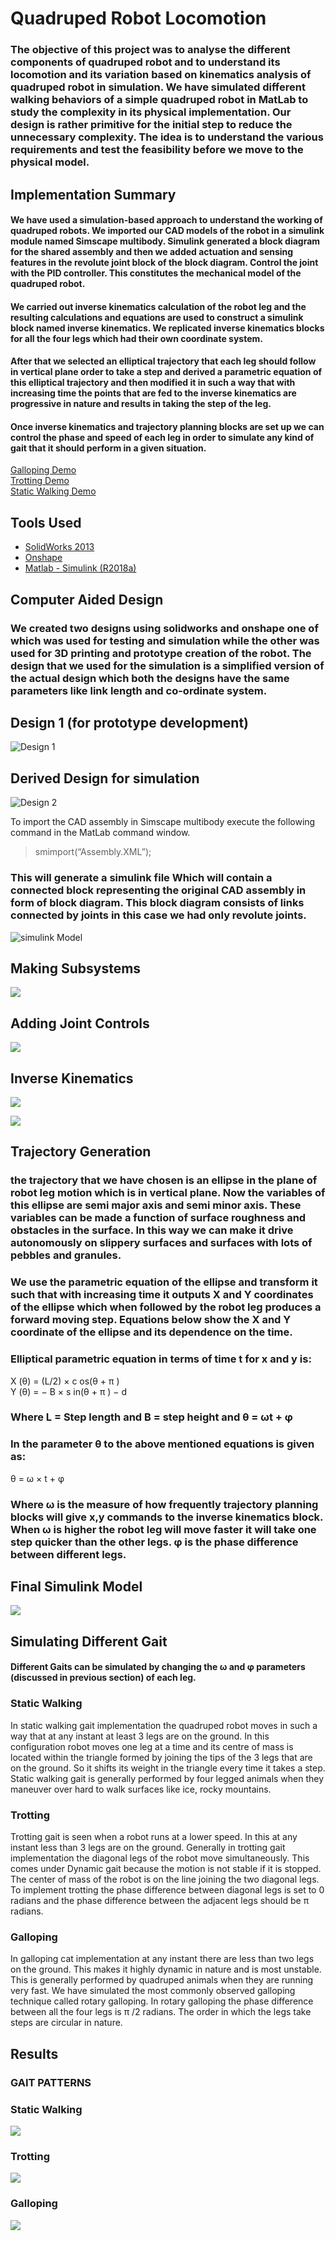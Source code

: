 # Quadruped Robot Locomotion
### The objective of this project was to analyse the different components of quadruped robot and to understand its locomotion and its variation based on kinematics analysis of quadruped robot in simulation. We have simulated different walking behaviors of a simple quadruped robot in MatLab to study the complexity in its physical implementation. Our design is rather primitive for the initial step to reduce the unnecessary complexity. The idea is to understand the various requirements and test the feasibility before we move to the physical model.  

## **Implementation Summary**
#### We have used a simulation-based approach to understand the working of quadruped robots. We imported our CAD models of the robot in a simulink module named Simscape multibody. Simulink generated a block diagram for the shared assembly and then we added actuation and sensing features in the revolute joint block of the block diagram. Control the joint with the PID controller. This constitutes the mechanical model of the quadruped robot. 
#### We carried out inverse kinematics calculation of the robot leg and the resulting calculations and equations are used to construct a simulink block named inverse kinematics. We replicated inverse kinematics blocks for all the four legs which had their own coordinate system. 
#### After that we selected an elliptical trajectory that each leg should follow in vertical plane order to take a step and derived a parametric equation of this elliptical trajectory and then modified it in such a way that with increasing time the points that are fed to the inverse kinematics are progressive in nature and results in taking the step of the leg.
#### Once inverse kinematics and trajectory planning blocks are set up we can control the phase and speed of each leg in order to simulate any kind of gait that it should perform in a given situation.

[Galloping Demo](results_and_screenshots/results/galloping.avi)   
[Trotting Demo](results_and_screenshots/results/trotting.avi)  
[Static Walking Demo](results_and_screenshots/results/static_walking.avi)

## **Tools Used**
- [SolidWorks 2013](https://www.solidworks.com/) 
- [Onshape](https://www.onshape.com/en/)
- [Matlab - Simulink (R2018a)](https://www.mathworks.com/products/matlab.html)

## **Computer Aided Design**
### We created two designs using solidworks and onshape one of which was used for testing and simulation while the other was used for 3D printing and prototype creation of the robot. The design that we used for the simulation is a simplified version of the actual design which both the designs have the same parameters like link length and co-ordinate system.
## **Design 1 (for prototype development)**
![Design 1](results_and_screenshots/main-robot-cad.PNG)

## **Derived Design for simulation**
![Design 2](results_and_screenshots/quadruped-robot.PNG)

To import the CAD assembly in Simscape multibody execute the following command in the MatLab command window.
 >smimport(“Assembly.XML”);

### This will generate a simulink file Which will contain a connected block representing the original CAD assembly in form of block diagram. This block diagram consists of links connected by joints in this case we had only revolute joints.

![simulink Model](results_and_screenshots/simulink_assembly.png)

## Making Subsystems
![](results_and_screenshots/Mechanical_model_block_assembly.png)

## Adding Joint Controls
![](results_and_screenshots/leg_block_assembly.png)

## Inverse Kinematics
![](results_and_screenshots/terminology.png)

![](results_and_screenshots/Inverse_Kinematics_Code.png)

## **Trajectory Generation**
### the trajectory that we have chosen is an ellipse in the plane of robot leg motion which is in vertical plane. Now the variables of this ellipse are semi major axis and semi minor axis. These variables can be made a function of surface roughness and obstacles in the surface. In this way we can make it drive autonomously on slippery surfaces and surfaces with lots of pebbles and granules.
### We use the parametric equation of the ellipse and transform it such that with increasing time it outputs X and Y coordinates of the ellipse which when followed by the robot leg produces a forward moving step. Equations below show the X and Y coordinate of the ellipse and its dependence on the time.

### Elliptical parametric equation in terms of time t for x and y is:
X (θ) = (L/2) × c os(θ + π )  
Y (θ) = − B × s in(θ + π ) − d

### Where L = Step length and B = step height and θ = ωt + φ

### In the parameter θ to the above mentioned equations is given as:
θ = ω × t + φ  
### Where ω is the measure of how frequently trajectory planning blocks will give x,y commands to the inverse kinematics block. When ω is higher the robot leg will move faster it will take one step quicker than the other legs. φ is the phase difference between different legs.

## **Final Simulink Model**
![](results_and_screenshots/Overall_SimulinkModel.png)

## **Simulating Different Gait**
#### Different Gaits can be simulated by changing the ω and φ parameters (discussed in previous section) of each leg.

### **Static Walking**
In static walking gait implementation the quadruped robot moves in such a way that
at any instant at least 3 legs are on the ground. In this configuration robot moves
one leg at a time and its centre of mass is located within the triangle formed by
joining the tips of the 3 legs that are on the ground. So it shifts its weight in the
triangle every time it takes a step.
Static walking gait is generally performed by four legged animals when they
maneuver over hard to walk surfaces like ice, rocky mountains.

### **Trotting**
Trotting gait is seen when a robot runs at a lower speed. In this at any instant less than 3 legs are on the ground. Generally in trotting gait implementation the diagonal legs of the robot move simultaneously. This comes under Dynamic gait because the motion is not stable if it is stopped. The center of mass of the robot is on the line joining the two diagonal legs. To implement trotting the phase difference between diagonal legs is set to 0 radians and the phase difference between the adjacent legs should be π radians.

### **Galloping**
In galloping cat implementation at any instant there are less than two legs on the ground. This makes it highly dynamic in nature and is most unstable. This is generally performed by quadruped animals when they are running very fast. We have simulated the most commonly observed galloping technique called rotary galloping. In rotary galloping the phase difference between all the four legs is π /2 radians. The order in which the legs take steps are circular in nature.

## **Results**
### **GAIT PATTERNS**
### **Static Walking**
![](results_and_screenshots/results/static_walking.png)
### **Trotting**
![](results_and_screenshots/results/trotting-graph.png)
### **Galloping**
![](results_and_screenshots/results/rotary-galloping.png)

